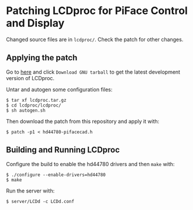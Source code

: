 Patching LCDproc for PiFace Control and Display
===============================================
Changed source files are in `lcdproc/`. Check the patch for other changes.

Applying the patch
------------------
Go to [here](http://lcdproc.cvs.sourceforge.net/) and click `Download GNU tarball`
to get the latest development version of LCDproc.

Untar and autogen some configuration files:

    $ tar xf lcdproc.tar.gz
    $ cd lcdproc/lcdproc/
    $ sh autogen.sh

Then download the patch from this repository and apply it with:

    $ patch -p1 < hd44780-pifacecad.h

Building and Running LCDproc
----------------------------
Configure the build to enable the hd44780 drivers and then `make` with:

    $ ./configure --enable-drivers=hd44780
    $ make

Run the server with:

    $ server/LCDd -c LCDd.conf

